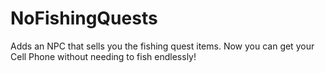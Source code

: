 # NoFishingQuests
Adds an NPC that sells you the fishing quest items. Now you can get your Cell Phone without needing to fish endlessly!
